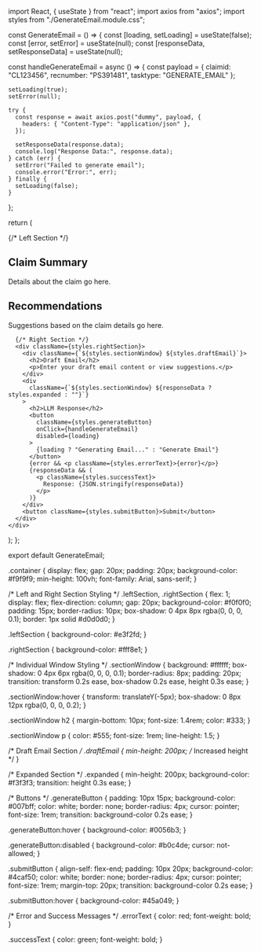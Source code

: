 import React, { useState } from "react";
import axios from "axios";
import styles from "./GenerateEmail.module.css";

const GenerateEmail = () => {
  const [loading, setLoading] = useState(false);
  const [error, setError] = useState(null);
  const [responseData, setResponseData] = useState(null);

  const handleGenerateEmail = async () => {
    const payload = {
      claimid: "CL123456",
      recnumber: "PS391481",
      tasktype: "GENERATE_EMAIL"
    };

    setLoading(true);
    setError(null);

    try {
      const response = await axios.post("dummy", payload, {
        headers: { "Content-Type": "application/json" },
      });

      setResponseData(response.data);
      console.log("Response Data:", response.data);
    } catch (err) {
      setError("Failed to generate email");
      console.error("Error:", err);
    } finally {
      setLoading(false);
    }
  };

  return (
    <div className={styles.container}>
      {/* Left Section */}
      <div className={styles.leftSection}>
        <div className={styles.sectionWindow}>
          <h2>Claim Summary</h2>
          <p>Details about the claim go here.</p>
        </div>
        <div className={styles.sectionWindow}>
          <h2>Recommendations</h2>
          <p>Suggestions based on the claim details go here.</p>
        </div>
      </div>

      {/* Right Section */}
      <div className={styles.rightSection}>
        <div className={`${styles.sectionWindow} ${styles.draftEmail}`}>
          <h2>Draft Email</h2>
          <p>Enter your draft email content or view suggestions.</p>
        </div>
        <div
          className={`${styles.sectionWindow} ${responseData ? styles.expanded : ""}`}
        >
          <h2>LLM Response</h2>
          <button
            className={styles.generateButton}
            onClick={handleGenerateEmail}
            disabled={loading}
          >
            {loading ? "Generating Email..." : "Generate Email"}
          </button>
          {error && <p className={styles.errorText}>{error}</p>}
          {responseData && (
            <p className={styles.successText}>
              Response: {JSON.stringify(responseData)}
            </p>
          )}
        </div>
        <button className={styles.submitButton}>Submit</button>
      </div>
    </div>
  );
};

export default GenerateEmail;







.container {
  display: flex;
  gap: 20px;
  padding: 20px;
  background-color: #f9f9f9;
  min-height: 100vh;
  font-family: Arial, sans-serif;
}

/* Left and Right Section Styling */
.leftSection,
.rightSection {
  flex: 1;
  display: flex;
  flex-direction: column;
  gap: 20px;
  background-color: #f0f0f0;
  padding: 15px;
  border-radius: 10px;
  box-shadow: 0 4px 8px rgba(0, 0, 0, 0.1);
  border: 1px solid #d0d0d0;
}

.leftSection {
  background-color: #e3f2fd;
}

.rightSection {
  background-color: #fff8e1;
}

/* Individual Window Styling */
.sectionWindow {
  background: #ffffff;
  box-shadow: 0 4px 6px rgba(0, 0, 0, 0.1);
  border-radius: 8px;
  padding: 20px;
  transition: transform 0.2s ease, box-shadow 0.2s ease, height 0.3s ease;
}

.sectionWindow:hover {
  transform: translateY(-5px);
  box-shadow: 0 8px 12px rgba(0, 0, 0, 0.2);
}

.sectionWindow h2 {
  margin-bottom: 10px;
  font-size: 1.4rem;
  color: #333;
}

.sectionWindow p {
  color: #555;
  font-size: 1rem;
  line-height: 1.5;
}

/* Draft Email Section */
.draftEmail {
  min-height: 200px; /* Increased height */
}

/* Expanded Section */
.expanded {
  min-height: 200px;
  background-color: #f3f3f3;
  transition: height 0.3s ease;
}

/* Buttons */
.generateButton {
  padding: 10px 15px;
  background-color: #007bff;
  color: white;
  border: none;
  border-radius: 4px;
  cursor: pointer;
  font-size: 1rem;
  transition: background-color 0.2s ease;
}

.generateButton:hover {
  background-color: #0056b3;
}

.generateButton:disabled {
  background-color: #b0c4de;
  cursor: not-allowed;
}

.submitButton {
  align-self: flex-end;
  padding: 10px 20px;
  background-color: #4caf50;
  color: white;
  border: none;
  border-radius: 4px;
  cursor: pointer;
  font-size: 1rem;
  margin-top: 20px;
  transition: background-color 0.2s ease;
}

.submitButton:hover {
  background-color: #45a049;
}

/* Error and Success Messages */
.errorText {
  color: red;
  font-weight: bold;
}

.successText {
  color: green;
  font-weight: bold;
}
